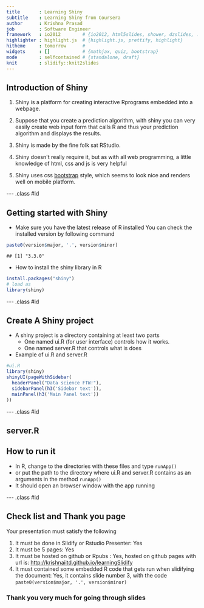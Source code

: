 ```yaml
---
title       : Learning Shiny
subtitle    : Learning Shiny from Coursera
author      : Krishna Prasad
job         : Software Engineer
framework   : io2012        # {io2012, html5slides, shower, dzslides, ...}
highlighter : highlight.js  # {highlight.js, prettify, highlight}
hitheme     : tomorrow      # 
widgets     : []            # {mathjax, quiz, bootstrap}
mode        : selfcontained # {standalone, draft}
knit        : slidify::knit2slides
---
```


## Introduction of Shiny

1. Shiny is a platform for creating interactive Rprograms embedded into a webpage.
2. Suppose that you create a prediction algorithm, with shiny you can very easily create web input
form that calls R and thus your prediction algorithm and displays the results.

3. Shiny is made by the fine folk sat RStudio.
4. Shiny doesn't really require it, but as with all web programming, a little knowledge of html, css and js is very helpful
5. Shiny uses css [bootstrap](getbootstrap.com/css/) style, which seems to look nice and renders well on mobile platform.

--- .class #id 

## Getting started with Shiny
* Make sure you have the latest release of R installed
    You can check the installed version by following command

```r
paste0(version$major, '.', version$minor)
```

```
## [1] "3.3.0"
```
* How to install the shiny library in R

```r
install.packages("shiny")
# load as
library(shiny)
```

--- .class #id 

## Create A Shiny project
* A shiny project is a directory containing at least two parts
    - One named ui.R (for user interface) controls how it works.
    - One named server.R that controls what is does
* Example of ui.R and server.R


```r
#ui.R
library(shiny)
shinyUI(pageWithSidebar(
  headerPanel("Data science FTW!"),
  sidebarPanel(h3('Sidebar text')),
  mainPanel(h3('Main Panel text'))
))
```


--- .class #id 

## server.R


## How to run it
* In R, change to the directories with these files and type `runApp()`
* or put the path to the directory where ui.R and server.R contains as an arguments in the method `runApp()`
* It should open an browser window with the app running

--- .class #id 

##  Check list and Thank you page

Your presentation must satisfy the following

1. It must be done in Slidify or Rstudio Presenter: Yes
2. It must be 5 pages: Yes
3. It must be hosted on github or Rpubs : Yes, hosted on github pages with url is: http://krishnaiitd.github.io/learningSlidify
4. It must contained some embedded R code that gets run when slidifying the document: Yes, it contains slide number 3, with the code `paste0(version$major, '.', version$minor)`

### Thank you very much for going through slides
